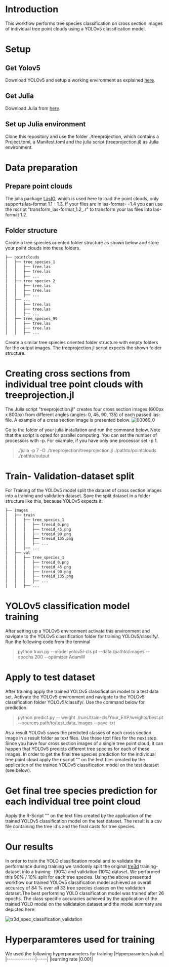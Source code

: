 # Introduction
This workflow performs tree species classification on cross section images of individual tree point clouds using a YOLOv5 classification model. 

# Setup
## Get Yolov5
Download YOLOv5 and setup a working environment as explained [here](https://github.com/ultralytics/yolov5).

## Get Julia
Download Julia from [here](https://julialang.org/downloads/).

## Set up Julia environment
Clone this repository and use the folder ./treeprojection, which contains a Project.toml, a Manifest.toml and the julia script (treeprojection.jl) as Julia environment.

# Data preparation 
## Prepare point clouds
The julia package [LasIO](https://github.com/visr/LasIO.jl), which is used here to load the point clouds, only supports las-format 1.1 - 1.3. If your files are in las-format==1.4 you can use the rscript "transform_las-format_1.2_.r" to transform your las files into las-format 1.2.

## Folder structure
Create a tree spiecies oriented folder structure as shown below and store your point clouds into these folders.

```bash
├── pointclouds
│   ├── tree_species_1
│   │   ├── tree.las
│   │   ├── tree.las
│   │   ├── ...
│   ├── tree_species_2
│   │   ├── tree.las
│   │   ├── tree.las
│   │   ├── ...
│   ├── ...
│   │   ├── tree.las
│   │   ├── tree.las
│   │   ├── ...
│   ├── tree_species_99
│   │   ├── tree.las
│   │   ├── tree.las
│   │   ├── ...
```
Create a similar tree spiecies oriented folder structure with empty folders for the output images. The treeprojection.jl script expects the shown folder structure. 

# Creating cross sections from individual tree point clouds with treeprojection.jl
The Julia script "treeprojection.jl" creates four cross section images (600px x 800px) from different angles (angles: 0, 45, 90, 135) of each passed las-file. A example of a cross section image is presented below.
![00069_0](https://user-images.githubusercontent.com/78412402/226636637-7d45849d-55ef-4d1f-8f39-362403407133.png)

Go to the folder of your julia installation and run the command below. Note that the script is opted for parallel computing. You can set the number of processors with -p. For example, if you have only one processor set -p 1. 

> ./julia -p 7 -O ./treeprojection/treeprojection.jl ./pathto/pointclouds ./pathto/output

# Train- Validation-dataset split
For Training of the YOLOv5 model split the dataset of cross section images into a training and validation dataset.
 Save the split dataset in a folder structure like this, because YOLOv5 expects it:

```bash
├── images
│   ├── train
│   │   ├── tree_species_1
│   │   │   ├── treeid_0.png
│   │   │   ├── treeid_45.png
│   │   │   ├── treeid_90.png
│   │   │   ├── treeid_135.png
│   │   │   ├── ...
│   │   ├── ...
│   ├── val
│   │   ├── tree_species_1
│   │   │   ├── treeid_0.png
│   │   │   ├── treeid_45.png
│   │   │   ├── treeid_90.png
│   │   │   ├── treeid_135.png
│   │   │   ├── ...
│   │   ├── ...

```

# YOLOv5 classification model training
After setting up a YOLOv5 environment activate this environment and navigate to the YOLOv5 classification folder for training YOLOv5/classify/.
Run the following code from the terminal

> python train.py --model yolov5l-cls.pt --data /pathto/images --epochs 200 --optimizer AdamW

# Apply to test dataset
After training apply the trained YOLOv5 classification model to a test data set. Activate the YOLOv5 environment and navigate to the YOLOv5 classification folder YOLOv5/classify/. Use the command below for prediction.

> python predict.py -- weight ./runs/train-cls/Your_EXP/weights/best.pt --sources path/to/test_data_images --save-txt

As a result YOLOv5 saves the predicted classes of each cross section image in a result folder as text files. Use these text files for the next step. Since you have four cross section images of a single tree point cloud, it can happen that YOLOv5 predicts different tree species for each of these images. In order to get the final tree species prediction for the individual tree point cloud apply the r script "" on the text files created by the application of the trained YOLOv5 classification model on the test dataset (see below). 

# Get final tree species prediction for each individual tree point cloud
Apply the R-Script "" on the text files created by the application of the trained YOLOv5 classification model on the test dataset. The result is a csv file containing the tree id's and the final casts for tree species. 

# Our results
In order to train the YOLO classification model and to validate the performance during training we randomly split the original [tre3d](https://github.com/stefp/Tr3D_species) training-dataset into a training- (90%) and validation (10%) dataset. We performed this 90% / 10% split for each tree species.
Using the above presented workflow our trained YOLOv5 classification model achieved an overall accuracy of 84 % over all 33 tree species classes on the validation dataset.The best performing YOLO classification model was trained after 26 epochs. The class specific accuracies achieved by the application of the trained YOLO model on the validataion dataset and the model summary are depicted here:

![tr3d_spec_classification_validation](https://user-images.githubusercontent.com/78412402/226630824-a4b1ffc8-60a2-4040-95b5-c702de010ff4.png)


# Hyperparamteres used for training 
We used the following hyperparameters for training
|Hyperparamters|value|
|--------------|-----|
|learning rate |0.001|



